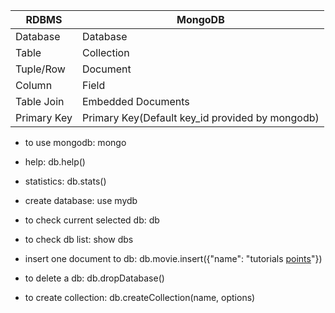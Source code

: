 | RDBMS       | MongoDB                                         |
| ---         | ---                                             |
| Database    | Database                                        |
| Table       | Collection                                      |
| Tuple/Row   | Document                                        |
| Column      | Field                                           |
| Table Join  | Embedded Documents                              |
| Primary Key | Primary Key(Default key_id provided by mongodb) |

* to use mongodb: mongo

* help: db.help()

* statistics: db.stats()

* create database: use mydb

* to check current selected db: db

* to check db list: show dbs

* insert one document to db: db.movie.insert({"name": "tutorials [points](poits)"})

* to delete a db: db.dropDatabase()

* to create collection: db.createCollection(name, options)



